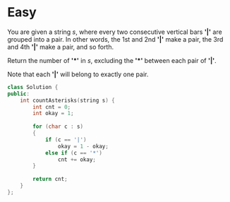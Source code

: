 # Easy

You are given a string $s$, where every two consecutive vertical bars **'|'** are grouped into a pair. In other words, the 1st and 2nd **'|'** make a pair, the 3rd and 4th **'|'** make a pair, and so forth.

Return the number of **'*'** in $s$, excluding the **'*'** between each pair of **'|'**.

Note that each **'|'** will belong to exactly one pair.

```cpp
class Solution {
public:
    int countAsterisks(string s) {
        int cnt = 0;
        int okay = 1;
        
        for (char c : s)
        {
            if (c == '|')
                okay = 1 - okay;
            else if (c == '*')
                cnt += okay;
        }
        
        return cnt;
    }
};
```
